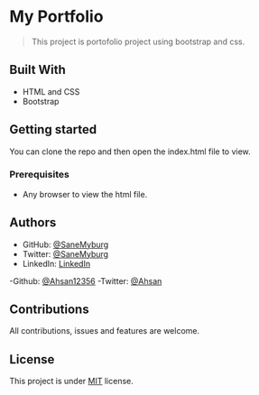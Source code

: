 # My Portfolio

> This project is portofolio project using bootstrap and css.

## Built With

- HTML and CSS
- Bootstrap

## Getting started

You can clone the repo and then open the index.html file to view.

### Prerequisites

- Any browser to view the html file.

## Authors

- GitHub: [@SaneMyburg](https://github.com/@SaneMyburg)
- Twitter: [@SaneMyburg](https://twitter.com/SaneMYburg)
- LinkedIn: [LinkedIn](https://linkedin.com/in/Sanelisiwe)

-Github: [@Ahsan12356](https://github.com/Ahsan12356)
-Twitter: [@Ahsan](https://twitter.com/Ahsan)

## Contributions

All contributions, issues and features are welcome.

## License

This project is under [MIT](https://choosealicense.com/licenses/mit/#) license.
